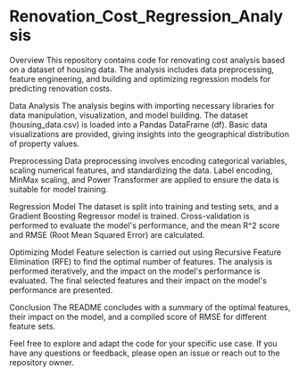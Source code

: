 # Renovation_Cost_Regression_Analysis
Overview
This repository contains code for renovating cost analysis based on a dataset of housing data. The analysis includes data preprocessing, feature engineering, and building and optimizing regression models for predicting renovation costs.

Data Analysis
The analysis begins with importing necessary libraries for data manipulation, visualization, and model building. The dataset (housing_data.csv) is loaded into a Pandas DataFrame (df). Basic data visualizations are provided, giving insights into the geographical distribution of property values.

Preprocessing
Data preprocessing involves encoding categorical variables, scaling numerical features, and standardizing the data. Label encoding, MinMax scaling, and Power Transformer are applied to ensure the data is suitable for model training.

Regression Model
The dataset is split into training and testing sets, and a Gradient Boosting Regressor model is trained. Cross-validation is performed to evaluate the model's performance, and the mean R^2 score and RMSE (Root Mean Squared Error) are calculated.

Optimizing Model
Feature selection is carried out using Recursive Feature Elimination (RFE) to find the optimal number of features. The analysis is performed iteratively, and the impact on the model's performance is evaluated. The final selected features and their impact on the model's performance are presented.

Conclusion
The README concludes with a summary of the optimal features, their impact on the model, and a compiled score of RMSE for different feature sets.

Feel free to explore and adapt the code for your specific use case. If you have any questions or feedback, please open an issue or reach out to the repository owner.

